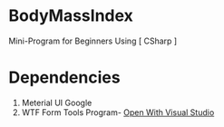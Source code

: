 # BodyMassIndex
Mini-Program for Beginners Using [ CSharp ]  

# Dependencies
1. Meterial UI Google
2. WTF Form Tools
Program- [Open With Visual Studio](https://git-client://clone?repo=https%3A%2F%2Fgithub.com%2FENG-CJ%2FBodyMassIndex)
